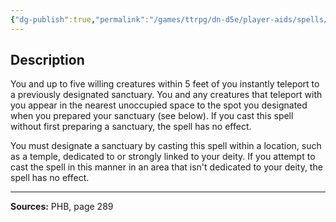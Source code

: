 ```yaml
---
{"dg-publish":true,"permalink":"/games/ttrpg/dn-d5e/player-aids/spells/level-6/word-of-recall/","tags":["TTRPG/DND/5e","verbal","Spell"],"noteIcon":""}
---
```



## Description
You and up to five willing creatures within 5 feet of you instantly teleport to a previously designated sanctuary.
You and any creatures that teleport with you appear in the nearest unoccupied space to the spot you designated when you prepared your sanctuary (see below).
If you cast this spell without first preparing a sanctuary, the spell has no effect.

You must designate a sanctuary by casting this spell within a location, such as a temple, dedicated to or strongly linked to your deity.
If you attempt to cast the spell in this manner in an area that isn't dedicated to your deity, the spell has no effect.

---

**Sources:** PHB, page 289
